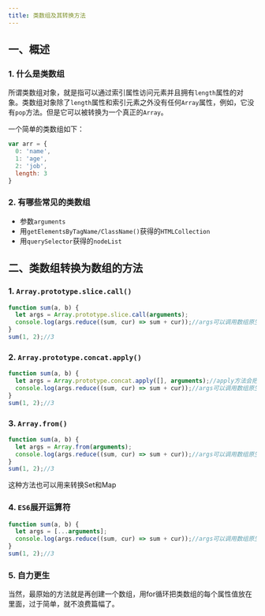 ```yaml
---
title: 类数组及其转换方法
---
```


## 一、概述

### 1. 什么是类数组

所谓类数组对象，就是指可以通过索引属性访问元素并且拥有`length`属性的对象。类数组对象除了`length`属性和索引元素之外没有任何`Array`属性，例如，它没有`pop`方法。但是它可以被转换为一个真正的`Array`。

一个简单的类数组如下：

```javascript
var arr = {
  0: 'name',
  1: 'age',
  2: 'job',
  length: 3
}
```

### 2. 有哪些常见的类数组

- 参数`arguments`
- 用`getElementsByTagName/ClassName()`获得的`HTMLCollection`
- 用`querySelector`获得的`nodeList`

## 二、类数组转换为数组的方法

### 1. `Array.prototype.slice.call()`

```javascript
function sum(a, b) {
  let args = Array.prototype.slice.call(arguments);
  console.log(args.reduce((sum, cur) => sum + cur));//args可以调用数组原生的方法啦
}
sum(1, 2);//3
```

### 2. `Array.prototype.concat.apply()`

```javascript
function sum(a, b) {
  let args = Array.prototype.concat.apply([], arguments);//apply方法会把第二个参数展开
  console.log(args.reduce((sum, cur) => sum + cur));//args可以调用数组原生的方法啦
}
sum(1, 2);//3
```

### 3. `Array.from()`

```javascript
function sum(a, b) {
  let args = Array.from(arguments);
  console.log(args.reduce((sum, cur) => sum + cur));//args可以调用数组原生的方法啦
}
sum(1, 2);//3
```

这种方法也可以用来转换Set和Map

### 4. `ES6`展开运算符

```javascript
function sum(a, b) {
  let args = [...arguments];
  console.log(args.reduce((sum, cur) => sum + cur));//args可以调用数组原生的方法啦
}
sum(1, 2);//3
```

### 5. 自力更生

当然，最原始的方法就是再创建一个数组，用for循环把类数组的每个属性值放在里面，过于简单，就不浪费篇幅了。


